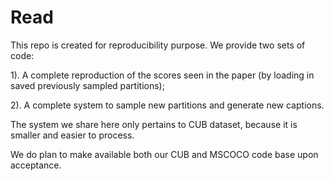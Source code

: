 # Read

This repo is created for reproducibility purpose. We provide two sets of code: 

1). A complete reproduction of the scores seen in the paper (by loading in saved previously sampled partitions); 

2). A complete system to sample new partitions and generate new captions.

The system we share here only pertains to CUB dataset, because it is smaller and easier to process.

We do plan to make available both our CUB and MSCOCO code base upon acceptance. 
